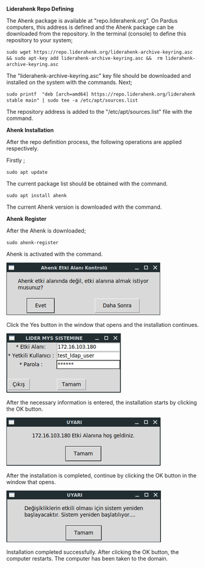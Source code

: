 **Liderahenk Repo Defining**

The Ahenk package is available at "repo.liderahenk.org". On Pardus computers, this address is defined and the Ahenk package
can be downloaded from the repository. In the terminal (console) to define this repository to your system;

    sudo wget https://repo.liderahenk.org/liderahenk-archive-keyring.asc && sudo apt-key add liderahenk-archive-keyring.asc &&  rm liderahenk-archive-keyring.asc
    
The "liderahenk-archive-keyring.asc" key file should be downloaded and installed on the system with the commands. Next;

    sudo printf  "deb [arch=amd64] https://repo.liderahenk.org/liderahenk stable main" | sudo tee -a /etc/apt/sources.list
    
The repository address is added to the "/etc/apt/sources.list" file with the command.

**Ahenk Installation**

After the repo definition process, the following operations are applied respectively.

Firstly ;

    sudo apt update
    
The current package list should be obtained with the command.

    sudo apt install ahenk
    
The current Ahenk version is downloaded with the command.    

**Ahenk Register**

After the Ahenk is downloaded;
    
    sudo ahenk-register

Ahenk is activated with the command.

![Ahenkregister](./images/ahenkregister.jpeg)

Click the Yes button in the window that opens and the installation continues.

![Ahenkregister](./images/ahenkregisterinfo.jpeg)

After the necessary information is entered, the installation starts by clicking the OK button.

![Ahenkregister](./images/hosgeldiniz.jpeg)

After the installation is completed, continue by clicking the OK button in the window that opens.

![Ahenkregister](./images/restart.jpeg)

Installation completed successfully. After clicking the OK button, the computer restarts.
The computer has been taken to the domain.<link href=/lider2.0/assets/style.css rel=stylesheet></link>
